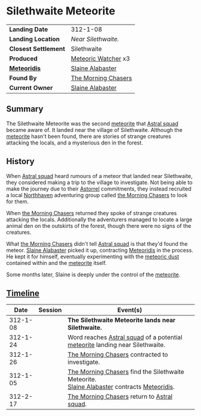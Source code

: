 # Silethwaite Meteorite

|||
| --- | --- |
| **Landing Date** | 312-1-08 | meteor.1
| **Landing Location** | *Near Silethwaite.* |
| **Closest Settlement** | Silethwaite |
| **Produced** | [Meteoric Watcher](../../../creatures/meteoric-watcher.md) x3 |
| **[Meteoridis](../../../mechanics/roleplay/meteoridis.md)** | [Slaine Alabaster](../../../characters/slaine-alabaster.md) |
| **Found By** | [The Morning Chasers](../../../organisations/the-morning-chasers.md) |
| **Current Owner** | [Slaine Alabaster](../../../characters/slaine-alabaster.md) |

## Summary

The Silethwaite Meteorite was the second [meteorite](../meteorite.md) that [Astral squad](../../../organisations/government/astorrel/squads/astral-squad.md) became aware of. It landed near the village of Silethwaite. Although the [meteorite](../meteorite.md) hasn't been found, there are stories of strange creatures attacking the locals, and a mysterious den in the forest.

## History

When [Astral squad](../../../organisations/government/astorrel/squads/astral-squad.md) heard rumours of a meteor that landed near Silethwaite, they considered making a trip to the village to investigate. Not being able to make the journey due to their [Astorrel](../../../organisations/government/astorrel/astorrel.md) commitments, they instead recruited a local [Northhaven](../../../places/settlements/cities/northhaven.md) adventuring group called [the Morning Chasers](../../../organisations/the-morning-chasers.md) to look for them.

When [the Morning Chasers](../../../organisations/the-morning-chasers.md) returned they spoke of strange creatures attacking the locals. Additionally the adventurers managed to locate a large animal den on the outskirts of the forest, though there were no signs of the creatures.

What [the Morning Chasers](../../../organisations/the-morning-chasers.md) didn't tell [Astral squad](../../../organisations/government/astorrel/squads/astral-squad.md) is that they'd found the meteor. [Slaine Alabaster](../../../characters/slaine-alabaster.md) picked it up, contracting [Meteoridis](../../../mechanics/roleplay/meteoridis.md) in the process. He kept it for himself, eventually experimenting with the [meteoric dust](../meteoric-dust.md) contained within and the [meteorite](../meteorite.md) itself.

Some months later, Slaine is deeply under the control of the [meteorite](../meteorite.md).

## [Timeline](../../../history/timeline.md)

| Date | Session | Event(s) |
| --- |:---:| --- |
| 312-1-08 | | **The Silethwaite Meteorite lands near Silethwaite.** |
| 312-1-24 | | Word reaches [Astral squad](../../../organisations/government/astorrel/squads/astral-squad.md) of a potential [meteorite](../meteorite.md) landing near Silethwaite. |
| 312-1-26 | | [The Morning Chasers](../../../organisations/the-morning-chasers.md) contracted to investigate. |
| 312-1-05 | | [The Morning Chasers](../../../organisations/the-morning-chasers.md) find the Silethwaite Meteorite.<br>[Slaine Alabaster](../../../characters/slaine-alabaster.md) contracts [Meteoridis](../../../mechanics/roleplay/meteoridis.md). |
| 312-2-17 | | [The Morning Chasers](../../../organisations/the-morning-chasers.md) return to [Astral squad](../../../organisations/government/astorrel/squads/astral-squad.md). |
